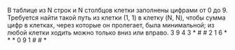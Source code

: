 В таблице из N строк и N столбцов клетки заполнены цифрами от 0 до 9. Требуется найти такой путь из клетки (1, 1) в клетку (N, N), чтобы сумма цифр в клетках, 
через которые он пролегает, была минимальной;
 из любой клетки ходить можно только вниз или вправо.
3
9 4 3    * # #
2 1 6    * * *
0 9 1    # # *